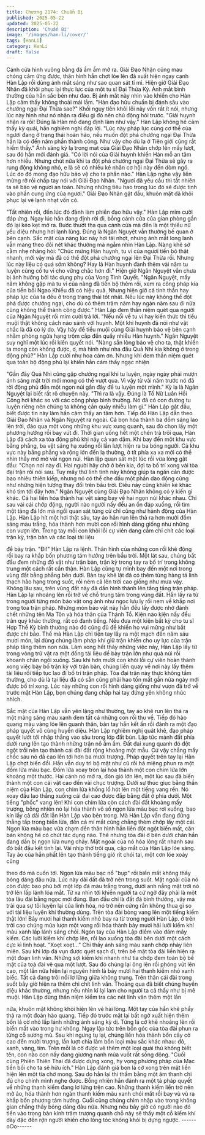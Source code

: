 ```yaml
---
title: Chương 2174: Chuẩn Bị
published: 2025-05-22
updated: 2025-05-22
description: 'Chuẩn Bị'
image: '/images/han-li/cover/'
tags: [HanLi]
category: HanLi
draft: false
---
```


Cánh cửa hình vuông bằng đá ầm ầm mở ra. Giải Đạo Nhận cũng
mau chóng cảm ứng được, thân hình hắn chợt lóe lên đã xuất
hiện ngay cạnh Hàn Lập rồi dùng ánh mắt sáng như sao quan sát
tỉ mỉ.
Hiện giờ Giải Đạo Nhân đã khôi phục lại thực lực của một tu sĩ
Đại Thừa Kỳ. Ánh mắt bình thường của hắn sắc bén như đao. Bị
ánh mắt này nhìn vào khiến cho Hàn Lập cảm thấy không thoải
mái lắm.
"Hàn đạo hữu chuẩn bị đánh sâu vào chướng ngại Đại Thừa
sao?" Khối ngụy tiên khôi lỗi này vốn rất ít nói, nhưng lúc này hình
như nó nhận ra điều gì đó nên chủ động hỏi trước.
"Giải huynh nhận ra rồi! Đúng là Hàn mỗ đang định làm như vậy."
Hàn Lập không hề cảm thấy kỳ quái, hắn nghiêm nghị đáp lời.
"Lúc này pháp lực cùng cơ thể của ngươi đang ở trạng thái hoàn
hảo, nếu muốn đột phá chướng ngại Đại Thừa hẳn là có đến năm
phần thành công. Như vậy cho dù la ở Tiên giới cũng rắt hiếm
thấy." Ánh sáng kỳ lạ trong mat của Giải Đạo Nhân chớp lên mấy
lượt, sau đó hắn mới đánh giá.
"Có lời nói của Giải huynh khiến Hàn mỗ an tâm hơn nhiều.
Nhưng chút nữa khi ta đột phá chướng ngại Đại Thừa sẽ gây ra
rung động không nhỏ, e là sẽ có nhiều kẻ nhân cơ hội này đến
dòm ngó. Lúc do đó mong đạo hữu bảo vệ cho ta phần nào." Hàn
Lập nghe vậy liền mừng rỡ rồi chắp tay nói với Giải Đạo Nhân.
"Ngươi đã yêu cầu thì tất nhiên ta sẽ bảo vệ ngươi an toàn.
Nhưng những tiêu hao trong lúc đó sẽ được tinh vào phần cung
ứng của ngươi." Giải Đạo Nhân gật đầu, khuôn mặt đã khôi phục
lại vẻ lạnh nhạt vốn có.

"Tất nhiên rồi, đến lúc đó đành làm phiền đạo hữu vậy." Hàn Lập
mỉm cười đáp ứng.
Ngay lúc hắn đang định rời đi, bỗng cánh cửa của gian phòng gần
đó lại kéo kẹt mở ra. Bước thướt tha qua cánh cửa mà đến là một
thiếu nữ yểu điệu nhưng hơi lạnh lùng.
Đúng là Ngân Nguyệt vẫn thường bế quan ở bên cạnh.
Sắc mặt của nàng lúc này hơi tái nhợt, nhưng ánh mắt long lanh
vẫn mang theo đôi nét khác thường mà ngắm nhìn Hàn Lập.
Nàng khẽ sờ cằm nhẹ nhàng hỏi:
"Chúc mừng Hàn huynh, tu vi của ngươi tiến bộ thật nhanh, mới
vậy mà đã có thể đột phá chướng ngại lên Đại Thừa rồi. Nhưng
lúc này liệu có quá sớm không? Hay là Hàn huynh đành thêm vài
năm tu luyện củng cố tu vi cho vững chắc hơn đi."
Hiện giờ Ngân Nguyệt vẫn chưa bị ảnh hưởng bởi tác dụng phụ
của Vong Tinh Quyết.
"Ngân Nguyệt, mấy năm không gặp mà tu vi của nàng đã tiến bộ
thêm rồi, xem ra công pháp kia của tiền bối Ngao Khiếu đã có
hiệu quả. Nhưng hiện giờ cả tinh thần hay pháp lực của ta đều ở
trong trạng thái tốt nhất. Nếu lúc này không thể đột phá được
chướng ngại, cho dù có thêm trăm năm hay ngàn năm sau đi nữa
cũng không thể thành công được." Hàn Lập đem thần niệm quét
qua người của Ngân Nguyệt rồi mỉm cười trả lời.
"Nếu nối về tu vi hay kiến thức thì tiểu muội thật không cách nào
sánh với huynh. Một khi huynh đã nói như vật chắc là đã có lý do.
Vậy hãy để tiểu muội cùng Giải huynh bảo vệ bên cạnh nhằm
phòng ngừa hạng trộm cắp đến quấy nhiễu Hàn huynh." Ngân
Nguyệt suy nghĩ một lúc rồi kiên quyết nói.
"Nàng sẵn lòng bảo vệ cho ta, thật khiến ta mong còn không
được, ơ, mà hình như nha đầu Quả Nhi kia không ở trong động
phủ?" Hàn Lập cười như hoa cám ơn. Nhưng khi đem thần niệm
quét qua toàn bộ động phủ lại khiến hắn cảm thấy ngạc nhiện

"Gần đây Quả Nhi cũng gặp chướng ngại khi tu luyện, ngày ngày
phải mượn ánh sáng mặt trời mới mong có thể vượt qua. Vì vậy từ
vài năm trước nó đã rời động phủ đến một ngọn núi gần đây để tu
luyện một mình." Kỳ lạ là Ngân Nguyệt lại biết rất rõ chuyện này.
"Thì ra là vậy. Đúng là Tố Nữ Luân Hồi Công hơi khác so với các
công pháp bình thường. Nó đã có con đường tu luyện riêng nên
chúng ta không cần quấy nhiễu làm gì." Hàn Lập gật đầu, biết
được tin này làm hắn cảm thấy an tâm hơn.
Tiếp đó Hàn Lập dẫn theo Giải Đạo Nhân và Ngân Nguyệt ra
ngoài. Cả bọn hóa thành ba đốm sáng lao lên trời, đảo qua một
vòng những khu vực xung quanh, sau đó chọn lấy một phương
hướng rồi bay vút đi.
Thời gian uống hết một chén trà trôi qua, Hàn Lập đã cách xa tòa
động phủ khi nãy cả vạn dặm. Khi bay đến một khu vực bằng
phẳng, ba vệt sáng hạ xuống rồi lần lượt hiện ra ba bóng người.
Cả khu vực này bằng phẳng và rộng lớn đến lạ thường, ở tít phía
xa xa mới có thể nhìn thấy mờ mờ vài ngọn núi. Hàn lập quan sát
một lúc rồi vừa lòng gật đầu:
"Chọn nơi này đi. Hai người hãy chờ ở bên kia, đợi ta bố trí xong
vài tòa đại trận rồi nói sau. Tuy mấy thứ linh tinh này không giúp
ta ngăn cản được bao nhiêu thiên kiếp, nhưng nó có thể che dấu
một phần dao động cũng như những hiện tượng thay đổi trên bầu
trời. Điều này cũng khiến kẻ khác khó tìm tới đây hơn."
Ngân Nguyệt cùng Giải Đạo Nhân không có ý kiến gì khác. Cả hai
liền hóa thành hai vệt sáng bay về hai ngọn núi khác nhau. Chỉ
sau vài cái chớp động, người nào người nấy đều an ổn đáp
xuống, rồi tìm một tảng đá lớn mà ngồi quan sát từng cử chỉ cũng
như hành động của Hàn Lập.
Hàn Lập hít một hơi thật sâu, tay áo hắn run lên thả ra hơn mười
đốm sáng màu trắng, hóa thành hơn mười con rối hình dáng
giống như những con vượn lớn. Trong tay mỗi con khôi lỗi cự
viên đang cầm chi chít các loại trận kỳ, trận bàn và các loại tài liệu

để bày trận.
"Đi!"
Hàn Lập ra lệnh.
Thân hình của những con rối khẽ động rồi bay ra khắp bốn
phương tám hướng trên bầu trời. Một lát sau, chúng bắt đầu đem
những đồ vật như trận bàn, trận kỳ trong tay ra bố trí trong không
trung một cách rất cẩn thận.
Hàn Lập cũng tự mình bay đến một nơi trong vùng đất bằng
phẳng bên dưới. Bàn tay khẽ lật đã có thêm từng hàng tá linh
thạch hảo hạng trong suốt, rồi ném cả lên trời cao giống như mưa
vậy.
Không lâu sau, trên vùng đất này đã dần hình thành lên tầng tầng
trận pháp. Hàn Lập lại nhoáng lên rồi trở về chỗ trung tâm trong
vùng đất. Hắn lấy ra từ trong người từng món bảo vật ong ánh
như ngọc lưu ly rồi nem về khắp nơi trong toa trận pháp.
Những món bảo vật này hắn đều lấy được nhờ đánh chết những
tên Ma Tôn và hóa thân của Thánh Tổ. Kiện nào kiện nấy đều
trân quý khác thường, rất có đanh tiếng. Nếu đưa một kiện bất kỳ
cho tu sĩ Hợp Thể Kỳ bình thường nào đó cũng đủ để khiến họ
vui mừng như bắt được chí bảo. Thế mà Hàn Lập chỉ tiện tay lấy
ra một mạch đến năm sáu mươi món, lại dùng chúng làm pháp
khí giữ trận khiến cho uy lực của trận pháp tăng thêm non nửa.
Làm xong hết thảy những việc này, Hàn Lập lấy từ trong vòng trữ
vật ra một đống tài liệu để bày trận lớn như quả núi rồi khoanh
chân ngồi xuống. Sau khi hơn mười con khôi lỗi cự viên hoàn
thành xong việc bày bố trận kỳ với trận bàn, chúng liền quay về
nơi này lấy thêm tài liệu rồi tiếp tục lao đi bố trí trận pháp.
Tòa đại trận này thực không tầm thường, cho dù là tại liệu đã có
sẵn cũng phải hao tốn mất gần nửa ngày mới được bố trí xong.
Lúc này những con rối hình dáng giống như vượn đã trở về trước
mặt Hàn Lập, bọn chúng đang chắp hai tay đứng yên không nhúc
nhích.

Sắc mặt của Hàn Lập vẫn yên lặng như thường, tay áo khẽ run
lên thả ra một mảng sáng màu xanh đem tất cả những con rối thu
về. Tiếp đó hào quang màu vàng lóe lên quanh thân, bàn tay hắn
kết ấn rồi đánh ra một đạo pháp quyết vô cùng huyền diệu.
Hàn Lập nghiêm nghị quát khẽ, đạo pháp quyết lướt tới nhập
thẳng vào sâu trong lớp đất bùn.
Lập tức mảnh đất phía dưới rung lên tạo thành những trận nổ ầm
ầm. Đất đai xung quanh đó đột ngột trồi nên tạo thành cái đài đất
rộng khoảng một mẫu. Cứ vậy chẳng mấy chốc sau nó đã cao lên
tới hơn ba mươi trượng.
Pháp quyết trên tay lại Hàn Lập chợt biến đổi. Hắn vẫn duy trì bộ
mặt như cũ rồi há miệng phun ra một đốm lửa màu bạc.
Đốm lửa xoay tròn lại hóa thành một con chim lửa lớn khoảng
một thước. Hai cánh nó mở ra, đón gió lớn lên, một lúc sau đã
biến thành một con cái vật cao đến vài chục trượng.
Dưới sự thúc giục bằng thần niệm của Hàn Lập, con chim lửa
khổng lồ hót lên một tiếng vang rền. Nó xoay đầu lao thẳng xuống
cái đai cao được đắp bằng đất ở phía dưới.
Một tiếng "phốc" vang lên!
Khi con chim lửa còn cách đài đất khoảng mấy trượng, bỗng
nhiên nó lại hóa thành vô số ngọn lửa màu bạc rơi xuống, bao kín
lấy cả dải đất lẫn Hàn Lập vào bên trong.
Mà Hàn Lập vẫn đang đứng thẳng tấp trong biển lửa, đến cả mí
mắt cũng chẳng thèm chớp lấy một cái. Ngọn lửa màu bạc vừa
chạm đến thân hình hắn liền đột ngột biến mất, căn bản không hề
có chút tác dụng nào. Thế nhưng tòa đài ở bên dưới chân hắn
đang dần bị ngọn lửa nung chảy. Mặt ngoài của nó hóa lỏng rất
nhanh sau đó bắt đầu kết tinh lại.
Vài nhịp thở trôi qua, cặp mắt của Hàn Lập lóe sáng. Tay áo của
hắn phất lên tạo thành tiếng gió rít chói tai, một cơn lóe xoáy cũng

theo đó mà cuốn tới.
Ngọn lửa màu bạc nổ "bụp" rồi biến mất không thấy bóng dáng
đâu nữa.
Lúc này dải đất đã trở nên trong suốt. Mặt ngoài của nó còn được
bao phủ bởi một lớp đá màu trắng trong, dưới anh nắng mặt trời
nó trở lên lấp lánh lóa mắt. Từ xa nhìn tới khiến người ta cứ ngỡ
đây phải là một tòa lâu đài bằng ngọc mới đúng.
Ban đầu chỉ là đất đá bình thường, vậy mà trải qua sự tôi luyện lại
của linh hỏa, nó trở nên cứng rắn không thua gì so với tài liệu
luyện khí thường dùng.
Trên tòa đài bòng vang lên một tiếng kiếm thật lớn!
Bảy mươi hai thanh kiếm nhỏ bay ra từ trong người Hàn Lập. ở
trên trời cao chúng múa lượn một vong rồi hóa thành bảy mươi
hãi lưỡi kiếm khí màu xanh lấp lánh sáng chói.
Ngón tay của Hàn Lập điểm vào đám mây kiếm. Các lưỡi kiếm
khí chớp lên, rồi lao xuống tòa đài bên dưới một cách cực kì linh
hoạt.
"Xoẹt xoẹt…"
Chỉ thấy ánh sáng màu xanh chớp nháy liên miên. Sau khi lớp đá
vụn được quét sạch đi, trên bề mặt tòa đài liền hiện ra một đoạn
linh văn.
Những sợi kiếm khí nhanh như tia chớp đem toàn bộ bề mặt của
toà đài vẽ qua một lượt. Sau đó chúng lại ông lên rồi phóng vút
lên cao, một lần nữa hiện lại nguyên hình là bảy mươi hai thanh
kiếm nhỏ xanh biếc. Tất cả đang trôi nổi lơ lững giữa không trung.
Trên thân cái đài trong suốt bây giờ hiện ra thêm chi chít linh văn.
Thoáng qua đã biết chúng huyền diệu khác thường, nhưng nếu
nhìn kĩ lại lam cho người ta cả thấy như bị mê muội.
Hàn Lập dùng thần niệm kiểm tra các nét linh văn thêm một lần

nữa, khuôn mặt không khỏi hiện lên vẻ hài lòng. Một tay của hắn
khẽ phẩy thả ra một đoàn hào quang. Tiếp đó trước mặt lại bất
ngờ xuất hiện thêm bốn lá cờ nhỏ lấp lánh những ánh sáng kỳ dị.
Từng lá cờ khẽ nhoáng lên rồi biến mất vào trong hư không.
Ngay lập tức trên bốn góc của tòa đài phun ra từng cỗ sương mù.
Sau khi ngưng tụ lại, chúng liền hóa thành bốn cây cờ cao đến
mười trượng, lần lượt chia làm bốn loại màu sắc khác nhau: đỏ,
xanh, vàng, tím. Trên mỗi lá cờ được vẽ thêm một loại quái thú
không biết tên, con nào con nấy đang giương nanh múa vuốt rất
sống động.
"Cuối cùng Phiên Thiên Thai đã được dựng xong, hy vọng
phương pháp của Mạc tiền bối cho ta sẽ hữu ích." Hàn Lập đánh
giá bon lá cờ xong trên mặt liền hiện lên một tia chờ mong. Sau
do hắn lại thì thầm bằng một âm thanh chỉ đủ cho chính mình
nghe được.
Bỗng nhiên hắn đánh ra một tá pháp quyết về những thanh kiếm
đang lơ lửng trên cao.
Những thanh kiếm liền trở nên mờ ảo, hóa thành hơn ngàn thanh
kiếm màu xanh chói mắt rồi bay vù vù ra khắp bốn phương tám
hướng. Cuối cũng chúng chìm nhập vào trong không gian chẳng
thấy bóng dáng đâu nữa.
Nhưng nếu bây giờ có người nào đó tiến vào trong bàn kính trăm
trượng quanh chỗ này sẽ thấy một cỗ kiếm khí dày đặc đến rợn
người khiến cho lông tóc không khỏi bị dựng ngược.
------oOo------
